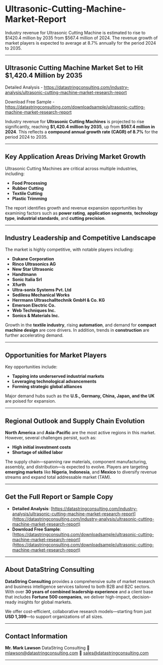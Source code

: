 # Ultrasonic-Cutting-Machine-Market-Report

Industry revenue for Ultrasonic Cutting Machine is estimated to rise to $1420.4 million by 2035 from $567.4 million of 2024. The revenue growth of market players is expected to average at 8.7% annually for the period 2024 to 2035.

---

## **Ultrasonic Cutting Machine Market Set to Hit \$1,420.4 Million by 2035**

Detailed Analysis - https://datastringconsulting.com/industry-analysis/ultrasonic-cutting-machine-market-research-report

Download Free Sample - https://datastringconsulting.com/downloadsample/ultrasonic-cutting-machine-market-research-report

Industry revenue for **Ultrasonic Cutting Machines** is projected to rise significantly, reaching **\$1,420.4 million by 2035**, up from **\$567.4 million in 2024**. This reflects a **compound annual growth rate (CAGR) of 8.7%** for the period 2024 to 2035.

---

## **Key Application Areas Driving Market Growth**

Ultrasonic Cutting Machines are critical across multiple industries, including:

* **Food Processing**
* **Rubber Cutting**
* **Textile Cutting**
* **Plastic Trimming**

The report identifies growth and revenue expansion opportunities by examining factors such as **power rating**, **application segments**, **technology type**, **industrial standards**, and **cutting precision**.

---

## **Industry Leadership and Competitive Landscape**

The market is highly competitive, with notable players including:

* **Dukane Corporation**
* **Rinco Ultrasonics AG**
* **New Star Ultrasonic**
* **Handtmann**
* **Sonic Italia Srl**
* **Xfurth**
* **Ultra-sonix Systems Pvt. Ltd**
* **Sedilesu Mechanical Works**
* **Herrmann Ultraschalltechnik GmbH & Co. KG**
* **Emerson Electric Co.**
* **Web Techniques Inc.**
* **Sonics & Materials Inc.**

Growth in the **textile industry**, rising **automation**, and demand for **compact machine design** are core drivers. In addition, trends in **construction** are further accelerating demand.

---

## **Opportunities for Market Players**

Key opportunities include:

* **Tapping into underserved industrial markets**
* **Leveraging technological advancements**
* **Forming strategic global alliances**

Major demand hubs such as the **U.S., Germany, China, Japan, and the UK** are poised for expansion.

---

## **Regional Outlook and Supply Chain Evolution**

**North America** and **Asia-Pacific** are the most active regions in this market. However, several challenges persist, such as:

* **High initial investment costs**
* **Shortage of skilled labor**

The supply chain—spanning raw materials, component manufacturing, assembly, and distribution—is expected to evolve. Players are targeting **emerging markets** like **Nigeria**, **Indonesia**, and **Mexico** to diversify revenue streams and expand total addressable market (TAM).

---

## **Get the Full Report or Sample Copy**

* **Detailed Analysis**: [https://datastringconsulting.com/industry-analysis/ultrasonic-cutting-machine-market-research-report](https://datastringconsulting.com/industry-analysis/ultrasonic-cutting-machine-market-research-report)
* **Download Free Sample**: [https://datastringconsulting.com/downloadsample/ultrasonic-cutting-machine-market-research-report](https://datastringconsulting.com/downloadsample/ultrasonic-cutting-machine-market-research-report)

---

## **About DataString Consulting**

**DataString Consulting** provides a comprehensive suite of market research and business intelligence services tailored to both B2B and B2C sectors. With over **30 years of combined leadership experience** and a client base that includes **Fortune 500 companies**, we deliver high-impact, decision-ready insights for global markets.

We offer cost-efficient, collaborative research models—starting from just **USD 1,399**—to support organizations of all sizes.

---

## **Contact Information**

**Mr. Mark Lawson**
DataString Consulting
📧 [mlawson@datastringconsulting.com](mailto:mlawson@datastringconsulting.com)
📧 [sales@datastringconsulting.com](mailto:sales@datastringconsulting.com)

---


